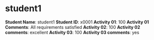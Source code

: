 # student1

**Student Name**: student1
**Student ID**: x0001
**Activity 01**: 100
**Activity 01 Comments**: All requirements satisfied
**Activity 02**: 100
**Activity 02 comments**: excellent
**Activity 03**: 100
**Activity 03 comments**: yes
